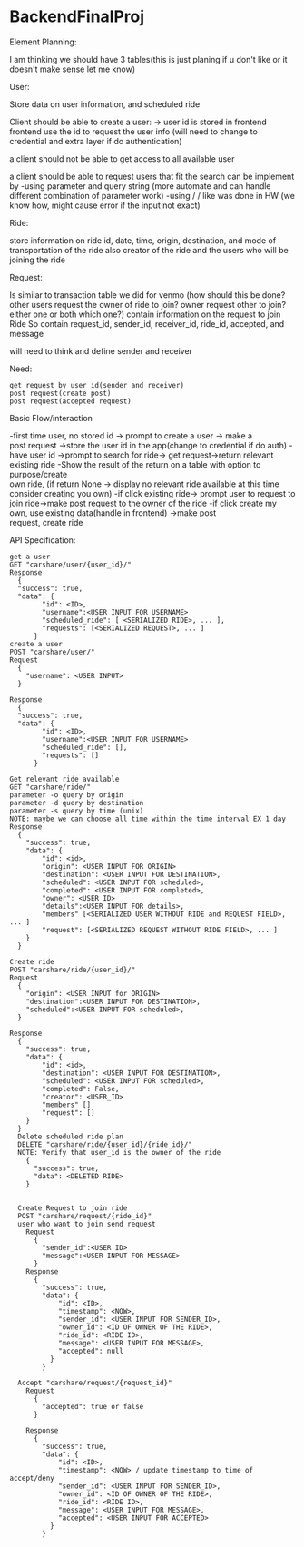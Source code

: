 # BackendFinalProj

Element Planning:

I am thinking we should have 3 tables(this is just planing if u don't like or it doesn't make sense let me know)

User:

Store data on user information, and scheduled ride

Client should be able to create a user: -> user id is stored in frontend
frontend use the id to request the user info (will need to change to credential and extra layer if do authentication)

a client should not be able to get access to all available user

a client should be able to request users that fit the search
can be implement by
-using parameter and query string (more automate and can handle different combination of parameter work)
-using / / like was done in HW (we know how, might cause error if the input not exact)


Ride:

store information on ride id, date,  time, origin, destination, and mode of transportation of the ride
also creator of the ride and the users who will be joining the ride


Request:

Is similar to transaction table we did for venmo
  (how should this be done? other users request the owner of ride to join? owner request other to join? either one or both which one?)
contain information on the request to join Ride
So contain request_id, sender_id, receiver_id, ride_id, accepted, and message

will need to think and define sender and receiver

  Need:

    get request by user_id(sender and receiver)
    post request(create post)
    post request(accepted request)


Basic Flow/interaction

  -first time user, no stored id -> prompt to create a user -> make a  
   post request ->store the user id in the app(change to credential if do auth)
  -have user id ->prompt to search for ride-> get request->return relevant    
   existing ride
  -Show the result of the return on a table with option to purpose/create    
   own ride, (if return None -> display no relevant ride available at this time consider creating you own)
  -if click existing ride-> prompt user to request to join ride->make
   post request to the owner of the ride
  -if click create my own, use existing data(handle in frontend) ->make post   
   request, create ride







API Specification:

    get a user
    GET "carshare/user/{user_id}/"
    Response
      {
      "success": true,
      "data": {            
            "id": <ID>,
            "username":<USER INPUT FOR USERNAME>
            "scheduled_ride": [ <SERIALIZED RIDE>, ... ],
            "requests": [<SERIALIZED REQUEST>, ... ]
          }
    create a user
    POST "carshare/user/"
    Request
      {
        "username": <USER INPUT>
      }

    Response
      {
      "success": true,
      "data": {            
            "id": <ID>,
            "username":<USER INPUT FOR USERNAME>
            "scheduled_ride": [],
            "requests": []
          }

    Get relevant ride available
    GET "carshare/ride/"
    parameter -o query by origin
    parameter -d query by destination
    parameter -s query by time (unix)
    NOTE: maybe we can choose all time within the time interval EX 1 day
    Response
      {
        "success": true,
        "data": {
            "id": <id>,
            "origin": <USER INPUT FOR ORIGIN>
            "destination": <USER INPUT FOR DESTINATION>,
            "scheduled": <USER INPUT FOR scheduled>,
            "completed": <USER INPUT FOR completed>,
            "owner": <USER ID>
            "details":<USER INPUT FOR details>,
            "members" [<SERIALIZED USER WITHOUT RIDE and REQUEST FIELD>, ... ]
            "request": [<SERIALIZED REQUEST WITHOUT RIDE FIELD>, ... ]    
        }
      }

    Create ride
    POST "carshare/ride/{user_id}/"
    Request
      {
        "origin": <USER INPUT for ORIGIN>
        "destination":<USER INPUT FOR DESTINATION>,
        "scheduled":<USER INPUT FOR scheduled>,
      }

    Response
      {
        "success": true,
        "data": {
            "id": <id>,
            "destination": <USER INPUT FOR DESTINATION>,
            "scheduled": <USER INPUT FOR scheduled>,
            "completed": False,
            "creator": <USER_ID>
            "members" []
            "request": []    
        }
      }
      Delete scheduled ride plan
      DELETE "carshare/ride/{user_id}/{ride_id}/"
      NOTE: Verify that user_id is the owner of the ride
        {
          "success": true,
          "data": <DELETED RIDE>
        }


      Create Request to join ride
      POST "carshare/request/{ride_id}"
      user who want to join send request
        Request
          {
            "sender_id":<USER ID>
            "message":<USER INPUT FOR MESSAGE>
          }
        Response
          {
            "success": true,
            "data": {
                "id": <ID>,
                "timestamp": <NOW>,
                "sender_id": <USER INPUT FOR SENDER_ID>,
                "owner_id": <ID OF OWNER OF THE RIDE>,
                "ride_id": <RIDE ID>,
                "message": <USER INPUT FOR MESSAGE>,
                "accepted": null
              }    
            }

      Accept "carshare/request/{request_id}"
        Request
          {
            "accepted": true or false
          }

        Response
          {
            "success": true,
            "data": {
                "id": <ID>,
                "timestamp": <NOW> / update timestamp to time of accept/deny
                "sender_id": <USER INPUT FOR SENDER_ID>,
                "owner_id": <ID OF OWNER OF THE RIDE>,
                "ride_id": <RIDE ID>,
                "message": <USER INPUT FOR MESSAGE>,
                "accepted": <USER INPUT FOR ACCEPTED>
              }    
            }
